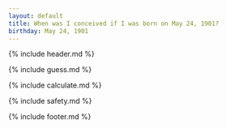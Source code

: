 ```yaml
---
layout: default
title: When was I conceived if I was born on May 24, 1901?
birthday: May 24, 1901
---
```


{% include header.md %}

{% include guess.md %}

{% include calculate.md %}

{% include safety.md %}

{% include footer.md %}



